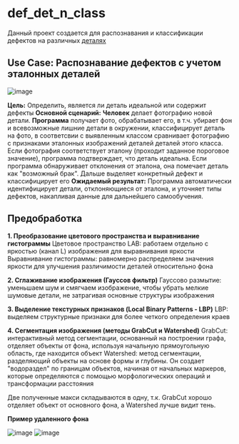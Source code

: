 # def_det_n_class
Данный проект создается для распознавания и классификации дефектов на различных [деталях](https://drive.google.com/drive/folders/1pdHhjAuZXqzPTgiYeGQCL0cEMqkWQ2TN?usp=sharing)

## Use Case: Распознавание дефектов с учетом эталонных деталей
![image](https://github.com/user-attachments/assets/579208f4-3e2a-42c1-8e4f-7430fa185526)

**Цель:** Определить, является ли деталь идеальной или содержит дефекты
**Основной сценарий:**
**Человек** делает фотографию новой детали.
**Программа** получает фото, обрабатывает его, в т.ч. убирает фон и всевозможные лишние детали в окружении, классифицирует деталь на фото, в соответсвии с выявленным классом сравнивает фотографию с признаками эталонных изображений деталей деталей этого класса.
Если фотография соответствует эталону (проходит заданное пороговое значение), программа подтверждает, что деталь идеальна.
Если программа обнаруживает отклонения от эталона, она помечает деталь как "возможный брак". Дальше выделяет конкретный дефект и классифицирует его
**Ожидаемый результат:**
Программа автоматически идентифицирует детали, отклоняющиеся от эталона, и уточняет типы дефектов, накапливая данные для дальнейшего самообучения.

## Предобработка
**1. Преобразование цветового пространства и выравнивание гистограммы**
Цветовое пространство LAB: работаем отдельно с яркостью (канал L) изображения для выравнивания яркости
Выравнивание гистограммы: равномерно распределяем значения яркости для улучшения различимости деталей относительно фона

**2. Сглаживание изображения (Гауссов фильтр)**
Гауссово размытие: уменьшаем шум и смягчаем изображение, чтобы убрать мелкие шумовые детали, не затрагивая основные структуры изображения

**3. Выделение текстурных признаков (Local Binary Patterns - LBP)**
LBP: выделяем структурные признаки для более четкого определения краев

**4. Сегментация изображения (методы GrabCut и Watershed)**
GrabCut: интерактивный метод сегментации, основанный на построении графа, отделяет объекты от фона, используя начальную прямоугольную область, где находится объект
Watershed: метод сегментации, разделяющий объекты на основе формы и глубины. Он создает "водораздел" по границам объектов, начиная от начальных маркеров, которые определяются с помощью морфологических операций и трансформации расстояния

Две полученные макси складываются в одну, т.к. GrabCut хорошо отделяет объект от основного фона, а Watershed лучше видит тень.

**Пример удаленного фона**

![image](https://github.com/user-attachments/assets/dbca5384-a6eb-45dd-9f7c-b1802bf5dfee) ![image](https://github.com/user-attachments/assets/f40fd486-8c94-4026-966e-0a829ac90b20)

